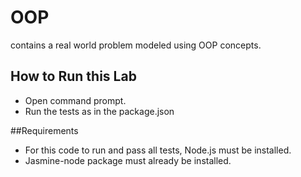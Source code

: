 # OOP
contains a real world problem modeled using OOP concepts.

## How to Run this Lab
+ Open command prompt.
+ Run the tests as in the package.json

##Requirements
+ For this code to run and pass all tests, Node.js must be installed.
+ Jasmine-node package must already be installed.

